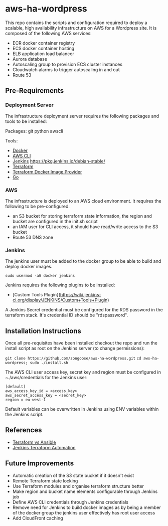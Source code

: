 # aws-ha-wordpress #
This repo contains the scripts and configuration required to deploy a scalable, high availability infrastructure on AWS for a Wordpress site. It is composed of the following AWS services:

* ECR docker container registry
* ECS docker container hosting
* ELB application load balancer
* Aurora database
* Autoscaling group to provision ECS cluster instances
* Cloudwatch alarms to trigger autoscaling in and out
* Route 53

## Pre-Requirements ##

### Deployment Server ###
The infrastructure deployment server requires the following packages and tools to be installed:

Packages:
git
python
awscli

Tools:
* [Docker](https://docs.docker.com/engine/installation/linux/ubuntu/#install-using-the-repository)
* [AWS CLI](http://docs.aws.amazon.com/cli/latest/userguide/awscli-install-linux.html#awscli-install-linux-pip)
* [Jenkins](https://www.digitalocean.com/community/tutorials/how-to-install-jenkins-on-ubuntu-16-04) https://pkg.jenkins.io/debian-stable/
* [Terraform](https://www.terraform.io/intro/getting-started/install.html)
* [Terraform Docker Image Provider](https://github.com/zongoose/terraform-provider-docker-image)
* [Go](https://github.com/golang/go/wiki/Ubuntu)

### AWS ###
The infrastructure is deployed to an AWS cloud environment. It requires the following to be pre-configured:

* an S3 bucket for storing terraform state information, the region and bucket are configured in the init.sh script
* an IAM user for CLI access, it should have read/write access to the S3 bucket
* Route 53 DNS zone

### Jenkins ###
The jenkins user must be added to the docker group to be able to build and deploy docker images.

`sudo usermod -aG docker jenkins`

Jenkins requires the following plugins to be installed:

* [Custom Tools Plugin}(https://wiki.jenkins-ci.org/display/JENKINS/Custom+Tools+Plugin)

A Jenkins Secret credential must be configured for the RDS password in the terraform stack. It's credential ID should be "rdspassword".

## Installation Instructions ##
Once all pre-requisites have been installed checkout the repo and run the install script as root on the Jenkins server (to change permissions):

`git clone https://github.com/zongoose/aws-ha-wordpress.git`
`cd aws-ha-wordpress; sudo ./install.sh`

The AWS CLI user access key, secret key and region must be configured in ~./aws/credentials for the Jenkins user:

```
[default]
aws_access_key_id = <access_key>
aws_secret_access_key = <secret_key>
region = eu-west-1
```

Default variables can be overwritten in Jenkins using ENV variables within the Jenkins script.

## References ##
* [Terraform vs Ansible](https://blog.gruntwork.io/why-we-use-terraform-and-not-chef-puppet-ansible-saltstack-or-cloudformation-7989dad2865c)
* [Jenkins Terraform Automation](https://objectpartners.com/2016/06/01/automating-terraform-projects-with-jenkins/)

## Future Improvements ##
* Automatic creation of the S3 state bucket if it doesn't exist
* Remote Terraform state locking
* Use Terraform modules and organise terraform structure better
* Make region and bucket name elements configurable through Jenkins job
* Define AWS CLI credentials through Jenkins credentials
* Remove need for Jenkins to build docker images as by being a member of the docker group the jenkins user effectively has root user access
* Add CloudFront caching